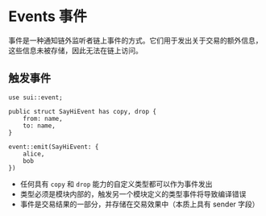# Events 事件

事件是一种通知链外监听者链上事件的方式。它们用于发出关于交易的额外信息，这些信息未被存储，因此无法在链上访问。

## 触发事件

```
use sui::event;

public struct SayHiEvent has copy, drop {
    from: name,
    to: name,
}

event::emit(SayHiEvent: {
    alice,
    bob
})
```

- 任何具有 `copy` 和 `drop` 能力的自定义类型都可以作为事件发出
- 类型必须是模块内部的，触发另一个模块定义的类型事件将导致编译错误
- 事件是交易结果的一部分，并存储在交易效果中（本质上具有 sender 字段）
